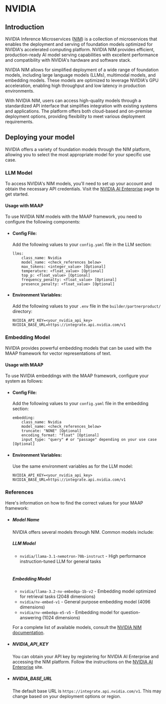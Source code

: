 # NVIDIA

## Introduction

NVIDIA Inference Microservices ([NIM](https://www.nvidia.com/en-us/ai-data-science/products/nim-microservices/)) is a collection of microservices that enables the deployment and serving of foundation models optimized for NVIDIA's accelerated computing platform. NVIDIA NIM provides efficient, production-ready AI model serving capabilities with excellent performance and compatibility with NVIDIA's hardware and software stack.

NVIDIA NIM allows for simplified deployment of a wide range of foundation models, including large language models (LLMs), multimodal models, and embedding models. These models are optimized to leverage NVIDIA's GPU acceleration, enabling high throughput and low latency in production environments.

With NVIDIA NIM, users can access high-quality models through a standardized API interface that simplifies integration with existing systems and applications. The platform offers both cloud-based and on-premise deployment options, providing flexibility to meet various deployment requirements.

## Deploying your model

NVIDIA offers a variety of foundation models through the NIM platform, allowing you to select the most appropriate model for your specific use case.

### LLM Model

To access NVIDIA's NIM models, you'll need to set up your account and obtain the necessary API credentials. Visit the [NVIDIA AI Enterprise](https://www.nvidia.com/en-us/data-center/products/ai-enterprise/) page to get started.

#### Usage with MAAP

To use NVIDIA NIM models with the MAAP framework, you need to configure the following components:

- #### Config File:
  Add the following values to your `config.yaml` file in the LLM section:
  ```
  llms:
      class_name: Nvidia
      model_name: <check_references_below>
      max_tokens: <integer_value> [Optional]
      temperature: <float_value> [Optional]
      top_p: <float_value> [Optional]
      frequency_penalty: <float_value> [Optional]
      presence_penalty: <float_value> [Optional]
  ```

- #### Environment Variables:
  Add the following values to your `.env` file in the `builder/partnerproduct/` directory:
  ```
  NVIDIA_API_KEY=<your_nvidia_api_key>
  NVIDIA_BASE_URL=https://integrate.api.nvidia.com/v1
  ```

### Embedding Model

NVIDIA provides powerful embedding models that can be used with the MAAP framework for vector representations of text.

#### Usage with MAAP

To use NVIDIA embeddings with the MAAP framework, configure your system as follows:

- #### Config File:
  Add the following values to your `config.yaml` file in the embedding section:
  ```
  embedding:
      class_name: Nvidia
      model_name: <check_references_below>
      truncate: "NONE" [Optional]
      encoding_format: "float" [Optional]
      input_type: "query" # or "passage" depending on your use case [Optional]
  ```


- #### Environment Variables:
  Use the same environment variables as for the LLM model:
  ```
  NVIDIA_API_KEY=<your_nvidia_api_key>
  NVIDIA_BASE_URL=https://integrate.api.nvidia.com/v1
  ```

### References

Here's information on how to find the correct values for your MAAP framework:

- ##### Model Name
  NVIDIA offers several models through NIM. Common models include:
  ##### LLM Model
    - `nvidia/llama-3.1-nemotron-70b-instruct` - High performance instruction-tuned LLM for general tasks 
  #
  ##### Embedding Model
    - `nvidia/llama-3.2-nv-embedqa-1b-v2` - Embedding model optimized for retrieval tasks (2048 dimensions)
    - `nvidia/nv-embed-v1` - General purpose embedding model (4096 dimensions)
    - `nvidia/nv-embedqa-e5-v5` - Embedding model for question-answering (1024 dimensions)

  For a complete list of available models, consult the [NVIDIA NIM documentation](https://build.nvidia.com/models/).

- ##### NVIDIA_API_KEY
  You can obtain your API key by registering for NVIDIA AI Enterprise and accessing the NIM platform. Follow the instructions on the [NVIDIA AI Enterprise](https://build.nvidia.com/settings/api-keys/) site.

- ##### NVIDIA_BASE_URL
  The default base URL is `https://integrate.api.nvidia.com/v1`. This may change based on your deployment options or region.
